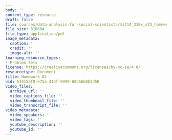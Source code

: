 ```yaml
---
body: ''
content_type: resource
draft: false
file: courses/data-analysis-for-social-scientists/mit14_310x_s23_homework02.pdf
file_size: 310604
file_type: application/pdf
image_metadata:
  caption: ''
  credit: ''
  image-alt: ''
learning_resource_types:
- Problem Sets
license: https://creativecommons.org/licenses/by-nc-sa/4.0/
resourcetype: Document
title: Homework 02
uid: 53415af0-e75a-41bf-9490-68b56b8b5d50
video_files:
  archive_url: ''
  video_captions_file: ''
  video_thumbnail_file: ''
  video_transcript_file: ''
video_metadata:
  video_speakers: ''
  video_tags: ''
  youtube_description: ''
  youtube_id: ''
---
```

